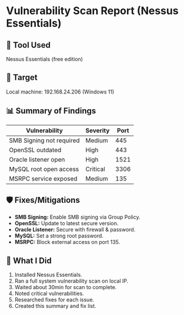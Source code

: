 # Vulnerability Scan Report (Nessus Essentials)

## 🔧 Tool Used
Nessus Essentials (free edition)

## 🎯 Target
Local machine: 192.168.24.206 (Windows 11)

## 📊 Summary of Findings

| Vulnerability            | Severity | Port |
|--------------------------|----------|------|
| SMB Signing not required | Medium   | 445  |
| OpenSSL outdated         | High     | 443  |
| Oracle listener open     | High     | 1521 |
| MySQL root open access   | Critical | 3306 |
| MSRPC service exposed    | Medium   | 135  |

## 🛡️ Fixes/Mitigations

- **SMB Signing:** Enable SMB signing via Group Policy.
- **OpenSSL:** Update to latest secure version.
- **Oracle Listener:** Secure with firewall & password.
- **MySQL:** Set a strong root password.
- **MSRPC:** Block external access on port 135.

## 📝 What I Did
1. Installed Nessus Essentials.
2. Ran a full system vulnerability scan on local IP.
3. Waited about 30min for scan to complete.
4. Noted critical vulnerabilities.
5. Researched fixes for each issue.
6. Created this summary and fix list.
